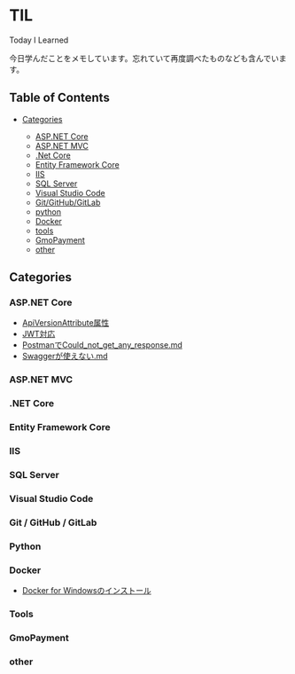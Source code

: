 # TIL
Today I Learned

今日学んだことをメモしています。忘れていて再度調べたものなども含んでいます。

## Table of Contents

- [Categories](#categories)
 
  - [ASP.NET Core](#asp-net-core)
  - [ASP.NET MVC](#asp-net-mvc)
  - [.Net Core](#dotnet-core)
  - [Entity Framework Core](#ef-core)
  - [IIS](#iis)
  - [SQL Server](#sqlserver)
  - [Visual Studio Code](#vscode)
  - [Git/GitHub/GitLab](#git)
  - [python](#python)
  - [Docker](#docker)
  - [tools](#tools)  
  - [GmoPayment](#gmopayment)
  - [other](#other)
 
  
<a id="categories"></a>
## Categories

<a id="asp-net-core"></a>
### ASP.NET Core

- [ApiVersionAttribute属性](ASP.NETCore/ApiVersionAttribute.md)
- [JWT対応](ASP.NETCore/JWT対応.md)
- [PostmanでCould_not_get_any_response.md](ASP.NETCore/PostmanでCould_not_get_any_response.md)
- [Swaggerが使えない.md](ASP.NETCore/Swaggerが使えない.md)

<a id="asp-net-mvc"></a>
### ASP.NET MVC

<a id="dotnet-core"></a>
### .NET Core

<a id="ef-core"></a>
### Entity Framework Core

<a id="iis"></a>
### IIS

<a id="sqlserver"></a>
### SQL Server

<a id="vscode"></a>
### Visual Studio Code

<a id="git"></a>
### Git / GitHub / GitLab

<a id="python"></a>
### Python

<a id="docker"></a>
### Docker

- [Docker for Windowsのインストール](docker/Docker_for_Windowsのインストール.md)

<a id="tools"></a>
### Tools

<a id="gmopayment"></a>
### GmoPayment

<a id="other"></a>
### other

